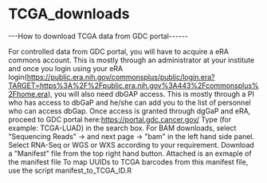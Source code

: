 # TCGA_downloads
---How to download TCGA data from GDC portal------

For controlled data from GDC portal, you will have to acquire a eRA commons account. This is mostly through an administrator at your institute and once you login using your eRA login(https://public.era.nih.gov/commonsplus/public/login.era?TARGET=https%3A%2F%2Fpublic.era.nih.gov%3A443%2Fcommonsplus%2Fhome.era), you will also need dbGAP access. This is mostly through a PI who has access to dbGaP and he/she can add you to the list of personnel who can access dbGap.
Once access is granted through dgGaP and eRA, proceed to GDC portal here:https://portal.gdc.cancer.gov/
Type (for example: TCGA-LUAD) in the search box.
For BAM downloads, select "Sequencing Reads" -> and next page -> "bam" in the left hand side panel. Select RNA-Seq or WGS or WXS according to your requirement.
Download a "Manifest" file from the top right hand button. Attached is an exmaple of the manifest file
To map UUIDs to TCGA barcodes from this manifest file, use the script manifest_to_TCGA_ID.R

